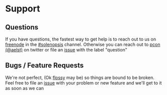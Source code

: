 # Support

## Questions
If you have questions, the fastest way to get help is to reach out to us on [freenode](https://freenode.net/) in the [#solenopsis](https://webchat.freenode.net/?channels=#solenopsis) channel.  Otherwise you can reach out to [pcon (@aelst)](https://twitter.com/aelst) on twitter or file an [issue](https://github.com/solenopsis/Solenopsis/issues) with the label "question"

## Bugs / Feature Requests
We're not perfect,  (Ok [flossy](https://github.com/sfloess) may be) so things are bound to be broken.  Feel free to file an [issue](https://github.com/solenopsis/Solenopsis/issues) with your problem or new feature and we'll get to it as soon as we can